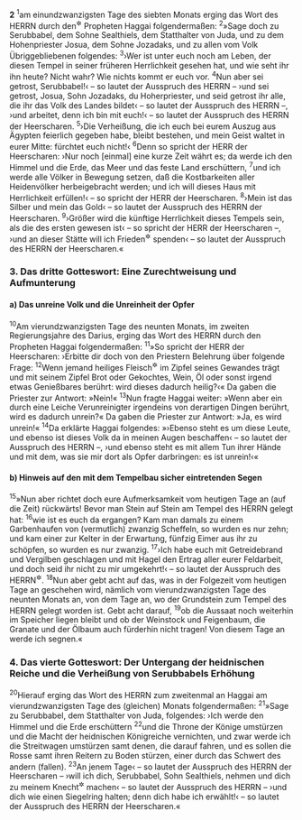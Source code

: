 __2__
<sup>1</sup>am einundzwanzigsten Tage des siebten Monats erging das Wort des HERRN durch den<sup title="= durch Vermittlung des">&#x2732;</sup> Propheten Haggai folgendermaßen:
<sup>2</sup>»Sage doch zu Serubbabel, dem Sohne Sealthiels, dem Statthalter von Juda, und zu dem Hohenpriester Josua, dem Sohne Jozadaks, und zu allen vom Volk Übriggebliebenen folgendes:
<sup>3</sup>›Wer ist unter euch noch am Leben, der diesen Tempel in seiner früheren Herrlichkeit gesehen hat, und wie seht ihr ihn heute? Nicht wahr? Wie nichts kommt er euch vor.
<sup>4</sup>Nun aber sei getrost, Serubbabel!‹ – so lautet der Ausspruch des HERRN – ›und sei getrost, Josua, Sohn Jozadaks, du Hoherpriester, und seid getrost ihr alle, die ihr das Volk des Landes bildet‹ – so lautet der Ausspruch des HERRN –, ›und arbeitet, denn ich bin mit euch!‹ – so lautet der Ausspruch des HERRN der Heerscharen.
<sup>5</sup>›Die Verheißung, die ich euch bei eurem Auszug aus Ägypten feierlich gegeben habe, bleibt bestehen, und mein Geist waltet in eurer Mitte: fürchtet euch nicht!‹
<sup>6</sup>Denn so spricht der HERR der Heerscharen: ›Nur noch [einmal] eine kurze Zeit währt es; da werde ich den Himmel und die Erde, das Meer und das feste Land erschüttern,
<sup>7</sup>und ich werde alle Völker in Bewegung setzen, daß die Kostbarkeiten aller Heidenvölker herbeigebracht werden; und ich will dieses Haus mit Herrlichkeit erfüllen!‹ – so spricht der HERR der Heerscharen.
<sup>8</sup>›Mein ist das Silber und mein das Gold‹ – so lautet der Ausspruch des HERRN der Heerscharen.
<sup>9</sup>›Größer wird die künftige Herrlichkeit dieses Tempels sein, als die des ersten gewesen ist‹ – so spricht der HERR der Heerscharen –, ›und an dieser Stätte will ich Frieden<sup title="oder: Segen">&#x2732;</sup> spenden‹ – so lautet der Ausspruch des HERRN der Heerscharen.«

### 3. Das dritte Gotteswort: Eine Zurechtweisung und Aufmunterung

#### a) Das unreine Volk und die Unreinheit der Opfer

<sup>10</sup>Am vierundzwanzigsten Tage des neunten Monats, im zweiten Regierungsjahre des Darius, erging das Wort des HERRN durch den Propheten Haggai folgendermaßen:
<sup>11</sup>»So spricht der HERR der Heerscharen: ›Erbitte dir doch von den Priestern Belehrung über folgende Frage:
<sup>12</sup>Wenn jemand heiliges Fleisch<sup title="= Opferfleisch">&#x2732;</sup> im Zipfel seines Gewandes trägt und mit seinem Zipfel Brot oder Gekochtes, Wein, Öl oder sonst irgend etwas Genießbares berührt: wird dieses dadurch heilig?‹« Da gaben die Priester zur Antwort: »Nein!«
<sup>13</sup>Nun fragte Haggai weiter: »Wenn aber ein durch eine Leiche Verunreinigter irgendeins von derartigen Dingen berührt, wird es dadurch unrein?« Da gaben die Priester zur Antwort: »Ja, es wird unrein!«
<sup>14</sup>Da erklärte Haggai folgendes: »›Ebenso steht es um diese Leute, und ebenso ist dieses Volk da in meinen Augen beschaffen‹ – so lautet der Ausspruch des HERRN –, ›und ebenso steht es mit allem Tun ihrer Hände und mit dem, was sie mir dort als Opfer darbringen: es ist unrein!‹«

#### b) Hinweis auf den mit dem Tempelbau sicher eintretenden Segen

<sup>15</sup>»Nun aber richtet doch eure Aufmerksamkeit vom heutigen Tage an (auf die Zeit) rückwärts! Bevor man Stein auf Stein am Tempel des HERRN gelegt hat:
<sup>16</sup>wie ist es euch da ergangen? Kam man damals zu einem Garbenhaufen von (vermutlich) zwanzig Scheffeln, so wurden es nur zehn; und kam einer zur Kelter in der Erwartung, fünfzig Eimer aus ihr zu schöpfen, so wurden es nur zwanzig.
<sup>17</sup>›Ich habe euch mit Getreidebrand und Vergilben geschlagen und mit Hagel den Ertrag aller eurer Feldarbeit, und doch seid ihr nicht zu mir umgekehrt!‹ – so lautet der Ausspruch des HERRN<sup title="vgl. Am 4,9">&#x2732;</sup>.
<sup>18</sup>Nun aber gebt acht auf das, was in der Folgezeit vom heutigen Tage an geschehen wird, nämlich vom vierundzwanzigsten Tage des neunten Monats an, von dem Tage an, wo der Grundstein zum Tempel des HERRN gelegt worden ist. Gebt acht darauf,
<sup>19</sup>ob die Aussaat noch weiterhin im Speicher liegen bleibt und ob der Weinstock und Feigenbaum, die Granate und der Ölbaum auch fürderhin nicht tragen! Von diesem Tage an werde ich segnen.«

### 4. Das vierte Gotteswort: Der Untergang der heidnischen Reiche und die Verheißung von Serubbabels Erhöhung

<sup>20</sup>Hierauf erging das Wort des HERRN zum zweitenmal an Haggai am vierundzwanzigsten Tage des (gleichen) Monats folgendermaßen:
<sup>21</sup>»Sage zu Serubbabel, dem Statthalter von Juda, folgendes: ›Ich werde den Himmel und die Erde erschüttern
<sup>22</sup>und die Throne der Könige umstürzen und die Macht der heidnischen Königreiche vernichten, und zwar werde ich die Streitwagen umstürzen samt denen, die darauf fahren, und es sollen die Rosse samt ihren Reitern zu Boden stürzen, einer durch das Schwert des andern (fallen).
<sup>23</sup>An jenem Tage‹ – so lautet der Ausspruch des HERRN der Heerscharen – ›will ich dich, Serubbabel, Sohn Sealthiels, nehmen und dich zu meinem Knecht<sup title="= Diener">&#x2732;</sup> machen‹ – so lautet der Ausspruch des HERRN – ›und dich wie einen Siegelring halten; denn dich habe ich erwählt!‹ – so lautet der Ausspruch des HERRN der Heerscharen.«